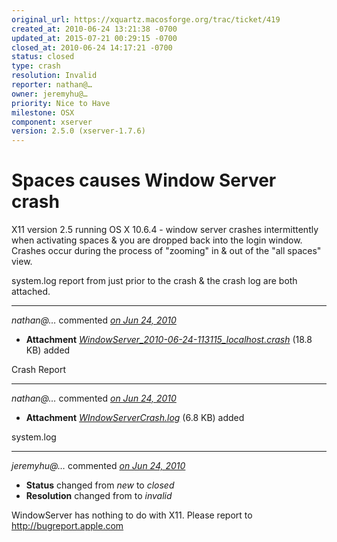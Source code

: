 ```yaml
---
original_url: https://xquartz.macosforge.org/trac/ticket/419
created_at: 2010-06-24 13:21:38 -0700
updated_at: 2015-07-21 00:29:15 -0700
closed_at: 2010-06-24 14:17:21 -0700
status: closed
type: crash
resolution: Invalid
reporter: nathan@…
owner: jeremyhu@…
priority: Nice to Have
milestone: OSX
component: xserver
version: 2.5.0 (xserver-1.7.6)
---
```


Spaces causes Window Server crash
=================================


X11 version 2.5 running OS X 10.6.4 - window server crashes intermittently when activating spaces & you are dropped back into the login window. Crashes occur during the process of "zooming" in & out of the "all spaces" view.

system.log report from just prior to the crash & the crash log are both attached.



---

*nathan@…* commented *[on Jun 24, 2010](https://xquartz.macosforge.org/trac/attachment/ticket/419/WindowServer_2010-06-24-113115_localhost.crash "June 24, 2010 at 1:22 PM PDT")*

-   **Attachment** *[WindowServer\_2010-06-24-113115\_localhost.crash](../attachment/ticket/419/WindowServer_2010-06-24-113115_localhost.crash)* (18.8 KB) added

Crash Report



---

*nathan@…* commented *[on Jun 24, 2010](https://xquartz.macosforge.org/trac/attachment/ticket/419/WIndowServerCrash.log "June 24, 2010 at 1:22 PM PDT")*

-   **Attachment** *[WIndowServerCrash.log](../attachment/ticket/419/WIndowServerCrash.log)* (6.8 KB) added

system.log



---

*jeremyhu@…* commented *[on Jun 24, 2010](https://xquartz.macosforge.org/trac/ticket/419#comment:1 "June 24, 2010 at 2:17 PM PDT")*

-   **Status** changed from *new* to *closed*
-   **Resolution** changed from to *invalid*

WindowServer has nothing to do with X11. Please report to <http://bugreport.apple.com>



